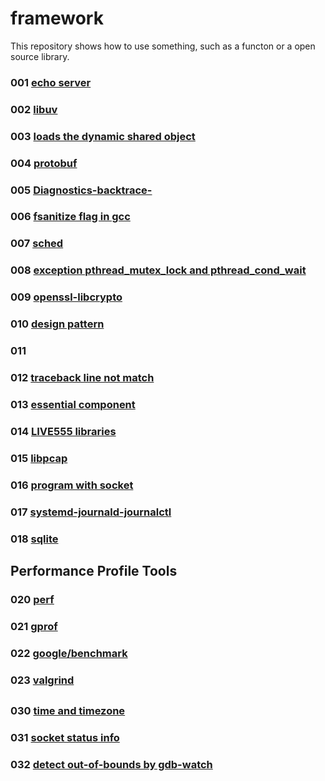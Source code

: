 # framework
This repository shows how to use something, such as a functon or a open source library.

### 001 [echo server](001)
### 002 [libuv](002)
### 003 [loads the dynamic shared object](003)
### 004 [protobuf](004)
### 005 [Diagnostics-backtrace-](005)
### 006 [fsanitize flag in gcc](006)
### 007 [sched](007)
### 008 [exception pthread_mutex_lock and pthread_cond_wait](008)
### 009 [openssl-libcrypto](009)
### 010 [design pattern](010)
### 011 [](011)
### 012 [traceback line not match](012)
### 013 [essential component](013)
### 014 [LIVE555 libraries](014)
### 015 [libpcap](015)
### 016 [program with socket](016)
### 017 [systemd-journald-journalctl](017)
### 018 [sqlite](018)
## Performance Profile Tools
### 020 [perf](020)
### 021 [gprof](021)
### 022 [google/benchmark](022)
### 023 [valgrind](023)

## 
### 030 [time and timezone](030) 
### 031 [socket status info](031) 
### 032 [detect out-of-bounds by gdb-watch](032)
